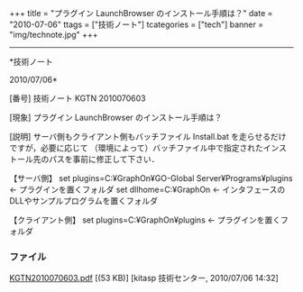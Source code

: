 ﻿+++
title = "プラグイン LaunchBrowser のインストール手順は？"
date = "2010-07-06"
ttags = ["技術ノート"]
tcategories = ["tech"]
banner = "img/technote.jpg"
+++

-----------------------------------------------------------------------------------------------------------------------------

*技術ノート

2010/07/06*


[番号]
技術ノート KGTN 2010070603

[現象]
プラグイン LaunchBrowser のインストール手順は？

[説明]
サーバ側もクライアント側もバッチファイル Install.bat
を走らせるだけですが，必要に応じて
（環境によって）バッチファイル中で指定されたインストール先のパスを事前に修正して下さい．

【サーバ側】
set plugins=C:¥GraphOn¥GO-Global Server¥Programs¥plugins ←
プラグインを置くフォルダ
set dllhome=C:¥GraphOn ←
インタフェースのDLLやサンプルプログラムを置くフォルダ

【クライアント側】
set plugins=C:¥GraphOn¥plugins ← プラグインを置くフォルダ


### ファイル

 
 


[KGTN2010070603.pdf](http://techreport.kitasp.net/attachments/download/222/KGTN2010070603.pdf)
 [(53 KB)] [kitasp 技術センター, 2010/07/06
14:32]


 


 

